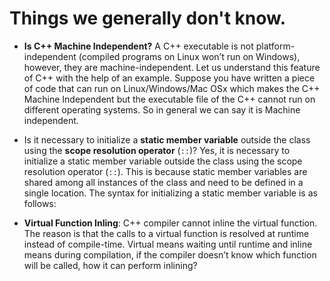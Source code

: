 # Things we generally don't know.

- **Is C++ Machine Independent?**
  A C++ executable is not platform-independent (compiled programs on Linux won’t run on Windows), however, they are machine-independent. Let us understand this feature of C++ with the help of an example. Suppose you have written a piece of code that can run on Linux/Windows/Mac OSx which makes the C++ Machine Independent but the executable file of the C++ cannot run on different operating systems. So in general we can say it is Machine independent.

- Is it necessary to initialize a **static member variable** outside the class using the **scope resolution operator** (`::`)?
  Yes, it is necessary to initialize a static member variable outside the class using the scope resolution operator (`::`). This is because static member variables are shared among all instances of the class and need to be defined in a single location. The syntax for initializing a static member variable is as follows:

- **Virtual Function Inling**: C++ compiler cannot inline the virtual function. The reason is that the calls to a virtual function is resolved at runtime instead of compile-time. Virtual means waiting until runtime and inline means during compilation, if the compiler doesn’t know which function will be called, how it can perform inlining?
